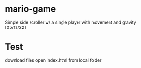 # mario-game
Simple side scroller w/ a single player with movement and gravity [05/12/22]

# Test
download files
open index.html from local folder
